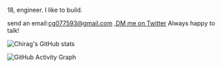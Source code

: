 18, engineer. I like to build.

send an email:cg077593@gmail.com ,[DM me on Twitter](https://x.com/PPlatypussss) Always happy to talk!


![Chirag's GitHub stats](https://github-readme-stats.vercel.app/api?username=cgchiraggupta&show_icons=true&theme=dark)


![GitHub Activity Graph](https://github-readme-activity-graph.vercel.app/graph?username=cgchiraggupta&theme=github-compact)


